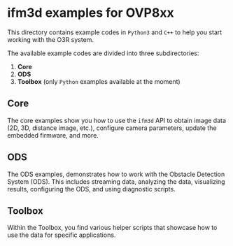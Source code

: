 # ifm3d examples for OVP8xx

This directory contains example codes in `Python3` and `C++` to help you start working with the O3R system. 

The available example codes are divided into three subdirectories:

1. **Core**
2. **ODS**
3. **Toolbox** (only `Python` examples available at the moment)

## Core
The core examples show you how to use the `ifm3d` API to obtain image data (2D, 3D, distance image, etc.), configure camera parameters, update the embedded firmware, and more.

## ODS
The ODS examples, demonstrates how to work with the Obstacle Detection System (ODS). This includes streaming data, analyzing the data, visualizing results, configuring the ODS, and using diagnostic scripts.

## Toolbox
Within the Toolbox, you find various helper scripts that showcase how to use the data for specific applications. 